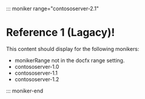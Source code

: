 ::: moniker range="contososerver-2.1"

# Reference 1 (Lagacy)!

This content should display for the following monikers:

* monikerRange not in the docfx range setting.
* contososerver-1.0
* contososerver-1.1
* contososerver-1.2

::: moniker-end
